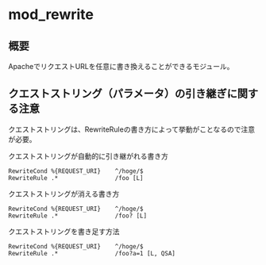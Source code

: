 # mod_rewrite

## 概要

ApacheでリクエストURLを任意に書き換えることができるモジュール。

## クエストストリング（パラメータ）の引き継ぎに関する注意

クエストストリングは、RewriteRuleの書き方によって挙動がことなるので注意が必要。

クエストストリングが自動的に引き継がれる書き方

    RewriteCond %{REQUEST_URI}    ^/hoge/$
    RewriteRule .*                /foo [L]

クエストストリングが消える書き方

    RewriteCond %{REQUEST_URI}    ^/hoge/$
    RewriteRule .*                /foo? [L]

クエストストリングを書き足す方法

    RewriteCond %{REQUEST_URI}    ^/hoge/$
    RewriteRule .*                /foo?a=1 [L, QSA]
